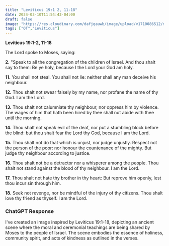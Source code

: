 ```yaml
---
title: "Leviticus 19:1 2, 11-18"
date: 2024-03-10T11:54:43-04:00
draft: false
image: "https://res.cloudinary.com/dafjqauwb/image/upload/v1710086512/matt419/Leviticus/19_1-2_11-18_gjrwkl.webp"
tags: ["OT","Leviticus"]
---
```




**Leviticus 19:1-2, 11-18**

The Lord spoke to Moses, saying:

**2.** "Speak to all the congregation of the children of Israel. And thou shalt say to them: Be ye holy, because I the Lord your God am holy.

**11.** You shall not steal. You shall not lie: neither shall any man deceive his neighbour.

**12.** Thou shalt not swear falsely by my name, nor profane the name of thy God. I am the Lord.

**13.** Thou shalt not calumniate thy neighbour, nor oppress him by violence. The wages of him that hath been hired by thee shall not abide with thee until the morning.

**14.** Thou shalt not speak evil of the deaf, nor put a stumbling block before the blind: but thou shalt fear the Lord thy God, because I am the Lord.

**15.** Thou shalt not do that which is unjust, nor judge unjustly. Respect not the person of the poor: nor honour the countenance of the mighty. But judge thy neighbour according to justice.

**16.** Thou shalt not be a detractor nor a whisperer among the people. Thou shalt not stand against the blood of thy neighbour. I am the Lord.

**17.** Thou shalt not hate thy brother in thy heart: But reprove him openly, lest thou incur sin through him.

**18.** Seek not revenge, nor be mindful of the injury of thy citizens. Thou shalt love thy friend as thyself. I am the Lord.




### ChatGPT Response

I've created an image inspired by Leviticus 19:1-18, depicting an ancient scene where the moral and ceremonial teachings are being shared by Moses to the people of Israel. The scene embodies the essence of holiness, community spirit, and acts of kindness as outlined in the verses.

